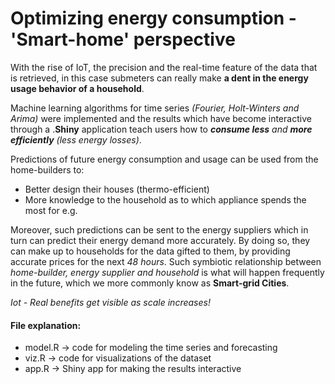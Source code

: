 # Optimizing energy consumption - 'Smart-home' perspective 

With the rise of IoT, the precision and the real-time feature of the data that is retrieved, in this case submeters can really make **a dent in the energy usage behavior of a household**. 

Machine learning algorithms for time series _(Fourier,  Holt-Winters and Arima)_ were implemented and the results which have become interactive through a .**Shiny** application teach users how to _**consume less** and **more efficiently** (less energy losses)_. 

Predictions of future energy consumption and usage can be used from the home-builders to: 

- Better design their houses (thermo-efficient) 
- More knowledge to the household as to which appliance spends the most for e.g. 

Moreover, such predictions can be sent to the energy suppliers which in turn can predict their energy demand more accurately. By doing so, they can make up to households for the data gifted to them, by providing accurate prices for the next _48 hours_. Such symbiotic relationship between _home-builder, energy supplier and household_ is what will happen frequently in the future, which we more commonly know as **Smart-grid Cities**.

_Iot - Real benefits get visible as scale increases!_


#### File explanation:

- model.R -> code for modeling the time series and forecasting
- viz.R -> code for visualizations of the dataset
- app.R -> Shiny app for making the results interactive


